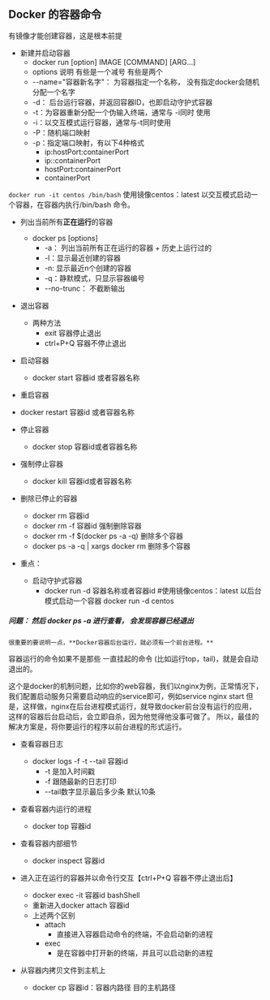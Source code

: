 <!--
 * @Author: liushuangdan
 * @Date: 2020-08-28 16:35:24
 * @LastEditTime: 2020-08-31 14:49:28
 * @LastEditors: VScode
 * @Description: 
 * @FilePath: \DockerBook\Docker容器命令.md
-->
## Docker 的容器命令

有镜像才能创建容器，这是根本前提

- 新建并启动容器
    - docker run [option] IMAGE [COMMAND] [ARG...]
    - options 说明 有些是一个减号 有些是两个
    - --name="容器新名字"： 为容器指定一个名称， 没有指定docker会随机分配一个名字
    - -d： 后台运行容器，并返回容器ID，也即启动守护式容器
    - -t：为容器重新分配一个伪输入终端，通常与 -i同时 使用
    - -i：以交互模式运行容器，通常与-t同时使用
    - -P：随机端口映射
    - -p：指定端口映射，有以下4种格式
        - ip:hostPort:containerPort
        - ip::containerPort
        - hostPort:containerPort
        - containerPort

`docker run -it centos /bin/bash` 使用镜像centos：latest 以交互模式启动一个容器，在容器内执行/bin/bash 命令。


- 列出当前所有**正在运行**的容器
    - docker ps [options]
      - -a： 列出当前所有正在运行的容器 + 历史上运行过的
      - -l：显示最近创建的容器
      - -n: 显示最近n个创建的容器
      - -q：静默模式，只显示容器编号
      - --no-trunc： 不截断输出
  
- 退出容器
  - 两种方法
    - exit 容器停止退出
    - ctrl+P+Q 容器不停止退出
  
- 启动容器
  - docker start 容器id 或者容器名称
- 重启容器
- docker restart 容器id 或者容器名称
- 停止容器
  - docker stop 容器id或者容器名称
- 强制停止容器
  - docker kill 容器id或者容器名称
- 删除已停止的容器
  - docker rm 容器id 
  - docker rm -f 容器id 强制删除容器
  - docker rm -f $(docker ps -a -q) 删除多个容器
  - docker ps -a -q | xargs docker rm 删除多个容器
- 重点：
  - 启动守护式容器
    - docker run -d 容器名称或者容器id
    #使用镜像centos：latest 以后台模式启动一个容器
    docker run -d centos
##### 问题： 然后 docker ps -a 进行查看， 会发现容器已经退出
    很重要的要说明一点，**Docker容器后台运行，就必须有一个前台进程。**
容器运行的命令如果不是那些 一直挂起的命令 (比如运行top，tail)，就是会自动退出的。

这个是docker的机制问题，比如你的web容器，我们以nginx为例，正常情况下，我们配置启动服务只需要启动响应的service即可，例如service nginx start
但是，这样做，nginx在后台进程模式运行，就导致docker前台没有运行的应用，
这样的容器后台启动后，会立即自杀，因为他觉得他没事可做了。
所以，最佳的解决方案是，将你要运行的程序以前台进程的形式运行。

  - 查看容器日志
    - docker logs -f -t --tail 容器id
      - -t 是加入时间戳
      - -f 跟随最新的日志打印
      - --tail数字显示最后多少条 默认10条
  - 查看容器内运行的进程
    - docker top 容器id
  - 查看容器内部细节
    - docker inspect 容器id
  - 进入正在运行的容器并以命令行交互【ctrl+P+Q 容器不停止退出后】
    - docker exec -it 容器id bashShell
    - 重新进入docker attach 容器id
    - 上述两个区别
      - attach
        - 直接进入容器启动命令的终端，不会启动新的进程
      - exec
        - 是在容器中打开新的终端，并且可以启动新的进程
  
  - 从容器内拷贝文件到主机上
    - docker cp 容器id：容器内路径 目的主机路径